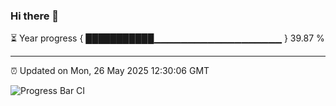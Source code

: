 ### Hi there 👋

⏳ Year progress { ███████████▁▁▁▁▁▁▁▁▁▁▁▁▁▁▁▁▁▁▁ } 39.87 %

---

⏰ Updated on Mon, 26 May 2025 12:30:06 GMT

![Progress Bar CI](https://github.com/liununu/liununu/workflows/Progress%20Bar%20CI/badge.svg)
